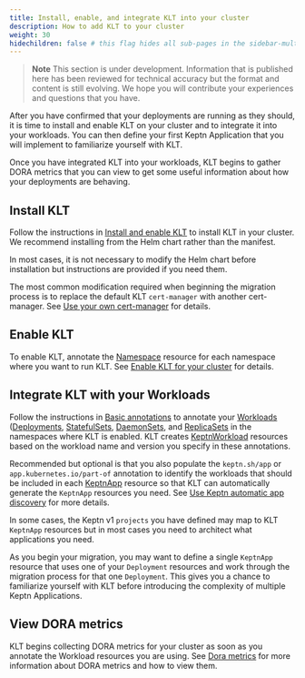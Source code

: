 ```yaml
---
title: Install, enable, and integrate KLT into your cluster
description: How to add KLT to your cluster
weight: 30
hidechildren: false # this flag hides all sub-pages in the sidebar-multicard.html
---
```


> **Note**
This section is under development.
Information that is published here has been reviewed for technical accuracy
but the format and content is still evolving.
We hope you will contribute your experiences
and questions that you have.

After you have confirmed that your deployments are running as they should,
it is time to install and enable KLT on your cluster
and to integrate it into your workloads.
You can then define your first Keptn Application
that you will implement to familiarize yourself with KLT.

Once you have integrated KLT into your workloads,
KLT begins to gather DORA metrics
that you can view to get some useful information
about how your deployments are behaving.

## Install KLT

Follow the instructions in
[Install and enable KLT](../../install/install.md)
to install KLT in your cluster.
We recommend installing from the Helm chart
rather than the manifest.

In most cases,
it is not necessary to modify the Helm chart before installation
but instructions are provided if you need them.

The most common modification required when beginning the migration process
is to replace the default KLT `cert-manager` with another cert-manager.
See
[Use your own cert-manager](../../install/cert-manager.md) for details.

## Enable KLT

To enable KLT, annotate the
[Namespace](https://kubernetes.io/docs/concepts/overview/working-with-objects/namespaces/)
resource for each namespace where you want to run KLT.
See
[Enable KLT for your cluster](../../install/install.md/#enable-klt-for-your-cluster)
for details.

## Integrate KLT with your Workloads

Follow the instructions in
[Basic annotations](../../implementing/integrate/#basic-annotations)
to annotate your
[Workloads](https://kubernetes.io/docs/concepts/workloads/)
([Deployments](https://kubernetes.io/docs/concepts/workloads/controllers/deployment/),
[StatefulSets](https://kubernetes.io/docs/concepts/workloads/controllers/statefulset/),
[DaemonSets](https://kubernetes.io/docs/concepts/workloads/controllers/daemonset/),
and
[ReplicaSets](https://kubernetes.io/docs/concepts/workloads/controllers/replicaset/)
in the namespaces where KLT is enabled.
KLT creates
[KeptnWorkload](../../crd-ref/lifecycle/v1alpha3/#keptnworkload)
resources based on the workload name and version you specify
in these annotations.

Recommended but optional is that you also populate the
`keptn.sh/app` or `app.kubernetes.io/part-of` annotation
to identify the workloads that should be included in each
[KeptnApp](../../yaml-crd-ref/app.md)
resource
so that KLT can automatically generate the `KeptnApp` resources you need.
See
[Use Keptn automatic app discovery](../../implementing/integrate/#use-keptn-automatic-app-discovery)
for more details.

In some cases, the Keptn v1 `projects` you have defined
may map to KLT `KeptnApp` resources
but in most cases you need to architect
what applications you need.

As you begin your migration,
you may want to define a single `KeptnApp` resource
that uses one of your `Deployment` resources
and work through the migration process for that one `Deployment`.
This gives you a chance to familiarize yourself with KLT
before introducing the complexity of multiple Keptn Applications.

## View DORA metrics

KLT begins collecting DORA metrics for your cluster
as soon as you annotate the Workload resources you are using.
See
[Dora metrics](../../implementing/dora)
for more information about DORA metrics
and how to view them.
